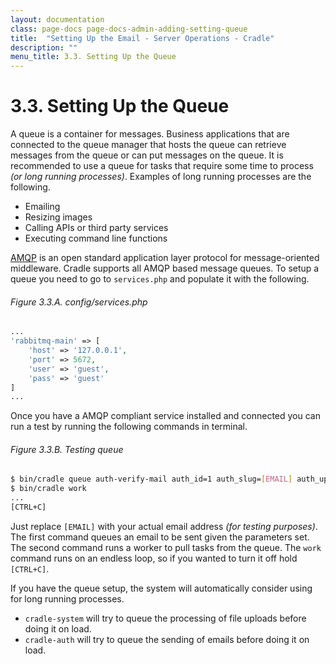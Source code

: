 ```yaml
---
layout: documentation
class: page-docs page-docs-admin-adding-setting-queue
title:  "Setting Up the Email - Server Operations - Cradle"
description: ""
menu_title: 3.3. Setting Up the Queue
---
```

# 3.3. Setting Up the Queue

A queue is a container for messages. Business applications that are connected
to the queue manager that hosts the queue can retrieve messages from the queue
or can put messages on the queue. It is recommended to use a queue for tasks
that require some time to process  *(or long running processes)*. Examples
of long running processes are the following.

 - Emailing
 - Resizing images
 - Calling APIs or third party services
 - Executing command line functions

[AMQP](https://www.amqp.org/) is an open standard application layer protocol
for message-oriented middleware. Cradle supports all AMQP based message queues.
To setup a queue you need to go to `services.php` and populate it with the
following.

###### Figure 3.3.A. config/services.php
```php
...
'rabbitmq-main' => [
    'host' => '127.0.0.1',
    'port' => 5672,
    'user' => 'guest',
    'pass' => 'guest'
]
...
```

Once you have a AMQP compliant service installed and connected you can
run a test by running the following commands in terminal.

###### Figure 3.3.B. Testing queue
```bash
$ bin/cradle queue auth-verify-mail auth_id=1 auth_slug=[EMAIL] auth_updated=123456 host=localhost
$ bin/cradle work
...
[CTRL+C]
```

Just replace `[EMAIL]` with your actual email address *(for testing purposes)*.
The first command queues an email to be sent given the parameters set. The
second command runs a worker to pull tasks from the queue. The `work` command
runs on an endless loop, so if you wanted to turn it off hold `[CTRL+C]`.

If you have the queue setup, the system will automatically consider using for
long running processes.

 - `cradle-system` will try to queue the processing of file uploads before doing
 it on load.
 - `cradle-auth` will try to queue the sending of emails before doing it on load.
